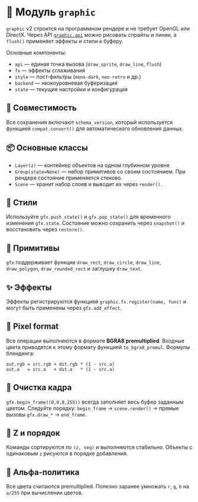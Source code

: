 # 📘 Модуль `graphic`

`graphic` v2 строится на программном рендере и не требует OpenGL или DirectX.
Через API [`graphic.api`](../../sage_engine/graphic/api.py) можно рисовать
спрайты и линии, а `flush()` применяет эффекты и стили к буферу.

Основные компоненты:
- `api` — единая точка вызова (`draw_sprite`, `draw_line`, `flush`)
- `fx` — эффекты сглаживания
- `style` — пост‑фильтры (`mono-dark`, `neo-retro` и др.)
- `backend` — низкоуровневая буферизация
- `state` — текущие настройки и конфигурация

## 🔹 Совместимость

Все сохранения включают `schema_version`, который используется
функцией `compat.convert()` для автоматического обновления данных.

## 📦 Основные классы

- `Layer(z)` — контейнер объектов на одном глубинном уровне.
- `Group(state=None)` — набор примитивов со своим состоянием. При рендере
  состояние применяется стеково.
- `Scene` — хранит набор слоев и выводит их через `render()`.

## 🔧 Стили

Используйте `gfx.push_state()` и `gfx.pop_state()` для временного изменения
`gfx.state`. Состояние можно сохранить через `snapshot()` и восстановить через
`restore()`.

## 🔹 Примитивы

`gfx` поддерживает функции `draw_rect`, `draw_circle`, `draw_line`,
`draw_polygon`, `draw_rounded_rect` и заглушку `draw_text`.

## ✨ Эффекты

Эффекты регистрируются функцией `graphic.fx.register(name, func)` и могут быть
применены через `gfx.add_effect`.

## 🔹 Pixel format

Все операции выполняются в формате **BGRA8 premultiplied**. Входные цвета
приводятся к этому формату функцией `to_bgra8_premul`. Формулы блендинга:

```
out.rgb = src.rgb + dst.rgb * (1 - src.a)
out.a   = src.a   + dst.a   * (1 - src.a)
```

## 🔹 Очистка кадра

`gfx.begin_frame((0,0,0,255))` всегда заполняет весь буфер заданным
цветом. Следуйте порядку: `begin_frame` → `scene.render()` → прямые вызовы
`gfx.draw_*` → `end_frame`.

## 🔹 Z и порядок

Команды сортируются по `(z, seq)` и выполняются стабильно. Объекты с одинаковым
`z` рисуются в порядке добавления.

## 🔹 Альфа-политика

Все цвета считаются premultiplied. Полезно заранее умножать `r`, `g`, `b` на
`a/255` при вычислении цветов.
